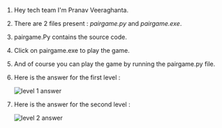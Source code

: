 1. Hey tech team I'm Pranav Veeraghanta.
2. There are 2 files present : *pairgame.py* and *pairgame.exe*.
3. pairgame.Py contains the source code.
4. Click on pairgame.exe to play the game.
5. And of course you can play the game by running the pairgame.py file.
6. Here is the answer for the first level :

   <img src="https://beyondmebtw.com/projects/pairgame/answer.png" alt="level 1 answer">

7. Here is the answer for the second level :
   
   <img src="https://beyondmebtw.com/projects/pairgame/answer2.png" alt="level 2 answer">
   


